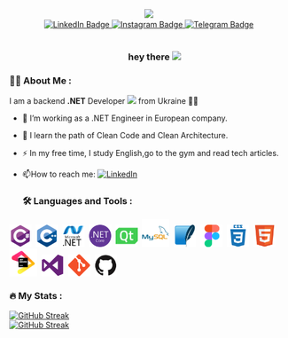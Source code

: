 <div id="header" align="center">
  <img src="https://media.giphy.com/media/qgQUggAC3Pfv687qPC/giphy.gif" width="400" />
</div>

<div id="badges" align="center">
  <a href="https://www.linkedin.com/in/serhii-chepets-412b46223/">
    <img src="https://img.shields.io/badge/LinkedIn-blue?style=for-the-badge&logo=linkedin&logoColor=white" alt="LinkedIn Badge"/>
  </a>
  <a href="https://www.instagram.com/saint.zet/">
    <img src="https://img.shields.io/badge/Instagram-E4405F?style=for-the-badge&logo=instagram&logoColor=white" alt="Instagram Badge"/>
  </a>
  <a href="https://t.me/SaintGK">
    <img src="https://img.shields.io/badge/Telegram-lightgray?style=for-the-badge&logo=telegram&logoColor=white" alt="Telegram Badge"/>
  </a>
</div>
<div id="badges">

<div align="center">
    <img src="https://komarev.com/ghpvc/?username=SaintZet&style=flat-square&color=blue" alt ="" />
</div>
  <div align="center">
  <h3> &emsp; hey there <img src="https://media.giphy.com/media/hvRJCLFzcasrR4ia7z/giphy.gif" width="20px"/> </h3>
</div>
  
### :man_technologist: About Me :
  I am a backend **.NET** Developer <img src="https://media.giphy.com/media/WUlplcMpOCEmTGBtBW/giphy.gif" width="50"> from Ukraine :yellow_heart::blue_heart:
  - :telescope: I’m working as a .NET Engineer in European company.

- :seedling: I learn the path of Сlean Сode and Сlean Architecture.

- :zap: In my free time, I study English,go to the gym and read tech articles.

- :mailbox:How to reach me:  [![LinkedIn](https://img.shields.io/badge/-SaintZet-blue?style=flat&logo=Linkedin&logoColor=white)](https://www.linkedin.com/in/serhii-chepets-412b46223/)
  
  ### :hammer_and_wrench: Languages and Tools :
<div>
  <img src="https://github.com/devicons/devicon/blob/master/icons/csharp/csharp-original.svg" title="С#" alt="C#" width="40" height="40"/>&nbsp;
  <img src="https://github.com/devicons/devicon/blob/master/icons/cplusplus/cplusplus-original.svg" title="С++" alt="С++" width="40" height="40"/>&nbsp;  
  <img src="https://github.com/devicons/devicon/blob/master/icons/dot-net/dot-net-original-wordmark.svg" title=".NET" alt=".NET" width="40" height="40"/>&nbsp; 
  <img src="https://github.com/devicons/devicon/blob/master/icons/dotnetcore/dotnetcore-original.svg" title=".NET Core" alt=".NET Core" width="40" height="40"/>&nbsp;
  <img src="https://github.com/devicons/devicon/blob/master/icons/qt/qt-original.svg" title="Qt" alt="Qt" width="40" height="40"/>&nbsp; 
  <img src="https://github.com/devicons/devicon/blob/master/icons/mysql/mysql-original-wordmark.svg" title="MySQL"  alt="MySQL" width="50" height="50"/>&nbsp;  
  <img src="https://github.com/devicons/devicon/blob/master/icons/sqlite/sqlite-original.svg" title="SqlLite" alt="SqlLite" width="40" height="40"/>&nbsp;
  <img src="https://github.com/devicons/devicon/blob/master/icons/figma/figma-original.svg" title="Figma" alt="Figma" width="40" height="40"/>&nbsp;
  <img src="https://github.com/devicons/devicon/blob/master/icons/css3/css3-plain-wordmark.svg"  title="CSS3" alt="CSS" width="40" height="40"/>&nbsp;
  <img src="https://github.com/devicons/devicon/blob/master/icons/html5/html5-original.svg" title="HTML5" alt="HTML" width="40" height="40"/>&nbsp;
  <img src="https://github.com/devicons/devicon/blob/master/icons/jetbrains/jetbrains-original.svg" title="Jetbrains" alt="Jetbrains" width="50" height="50"/>&nbsp;
  <img src="https://github.com/devicons/devicon/blob/master/icons/visualstudio/visualstudio-plain.svg" title="VS" alt="VS" width="40" height="40"/>&nbsp;
  <img src="https://github.com/devicons/devicon/blob/master/icons/git/git-plain.svg" title="Git" **alt="Git" width="40" height="40"/>&nbsp;
  <img src="https://github.com/devicons/devicon/blob/master/icons/github/github-original.svg" title="GitHub" **alt="GitHub" width="40" height="40"/>&nbsp;
</div>

  ### :fire: My Stats :
  [![GitHub Streak](https://github-readme-stats.vercel.app/api?username=SaintZet&count_private=true&show_icons=true&theme=default&hide=issues,contribs)](https://git.io/streak-stats) \
  [![GitHub Streak](https://github-readme-streak-stats.herokuapp.com?user=SaintZet&theme=tokyonight_duo)](https://git.io/streak-stats)
